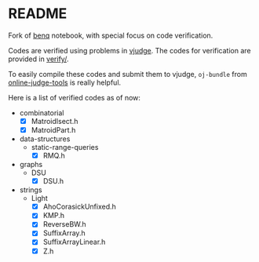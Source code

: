 # README

Fork of [benq](https://github.com/bqi343/cp-notebook) notebook, with special focus on code verification.

Codes are verified using problems in [vjudge](https://vjudge.net/). The codes for verification are provided in [verify/](https://github.com/Gotheru/cp-notebook/tree/master/Implementations/verify).

To easily compile these codes and submit them to vjudge, ```oj-bundle``` from [online-judge-tools](https://github.com/online-judge-tools/verification-helper) is really helpful.

Here is a list of verified codes as of now:

- combinatorial
    - [x] MatroidIsect.h
    - [x] MatroidPart.h
- data-structures
    - static-range-queries
        - [x] RMQ.h
- graphs
    - DSU
        - [x] DSU.h
- strings
    - Light
        - [x] AhoCorasickUnfixed.h
        - [x] KMP.h
        - [x] ReverseBW.h
        - [x] SuffixArray.h
        - [x] SuffixArrayLinear.h
        - [x] Z.h